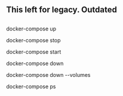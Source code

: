 ##
## This left for legacy.  Outdated
##
docker-compose up

docker-compose stop

docker-compose start

docker-compose down

docker-compose down --volumes

docker-compose ps

